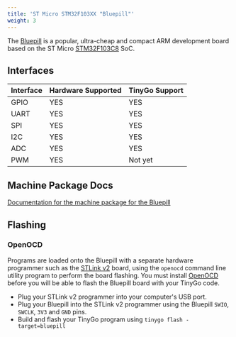 ```yaml
---
title: 'ST Micro STM32F103XX "Bluepill"'
weight: 3
---
```


The [Bluepill](http://wiki.stm32duino.com/index.php?title=Blue_Pill) is a popular, ultra-cheap and compact ARM development board based on the ST Micro [STM32F103C8](https://www.st.com/en/microcontrollers/stm32f103c8.html) SoC.

## Interfaces

| Interface | Hardware Supported | TinyGo Support |
| --------- | ------------- | ----- |
| GPIO      | YES | YES |
| UART      | YES | YES |
| SPI      | YES | YES |
| I2C      | YES | YES |
| ADC      | YES | YES |
| PWM      | YES | Not yet |

## Machine Package Docs

[Documentation for the machine package for the Bluepill](../machine/bluepill)

## Flashing

### OpenOCD

Programs are loaded onto the Bluepill with a separate hardware programmer such as the [STLink v2](https://www.st.com/en/development-tools/st-link-v2.html) board, using the `openocd` command line utility program to perform the board flashing. You must install [OpenOCD](http://openocd.org/) before you will be able to flash the Bluepill board with your TinyGo code.

- Plug your STLink v2 programmer into your computer's USB port.
- Plug your Bluepill into the STLink v2 programmer using the Bluepill `SWIO`, `SWCLK`, `3V3` and `GND` pins.
- Build and flash your TinyGo program using `tinygo flash -target=bluepill`
